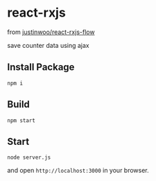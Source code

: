 # react-rxjs

from [justinwoo/react-rxjs-flow
](https://github.com/justinwoo/react-rxjs-flow)

save counter data using ajax

## Install Package

```
npm i
```


## Build

```
npm start
```

## Start

```
node server.js
```

and open `http://localhost:3000` in your browser.
